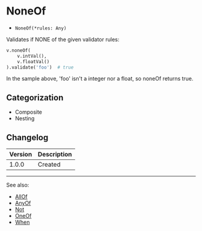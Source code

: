 # NoneOf

- `NoneOf(*rules: Any)`

Validates if NONE of the given validator rules:

```python
v.noneOf(
    v.intVal(),
    v.floatVal()
).validate('foo')  # true
```

In the sample above, 'foo' isn't a integer nor a float, so noneOf returns true.

## Categorization

- Composite
- Nesting

## Changelog

Version | Description
--------|-------------
  1.0.0 | Created

***
See also:

- [AllOf](AllOf.md)
- [AnyOf](AnyOf.md)
- [Not](Not.md)
- [OneOf](OneOf.md)
- [When](When.md)